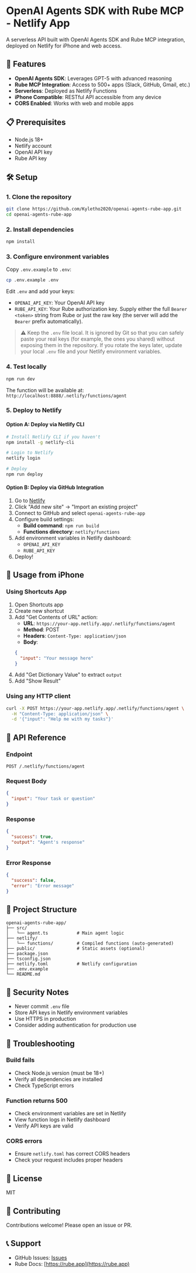 # OpenAI Agents SDK with Rube MCP - Netlify App

A serverless API built with OpenAI Agents SDK and Rube MCP integration, deployed on Netlify for iPhone and web access.

## 🚀 Features

- **OpenAI Agents SDK**: Leverages GPT-5 with advanced reasoning
- **Rube MCP Integration**: Access to 500+ apps (Slack, GitHub, Gmail, etc.)
- **Serverless**: Deployed as Netlify Functions
- **iPhone Compatible**: RESTful API accessible from any device
- **CORS Enabled**: Works with web and mobile apps

## 📋 Prerequisites

- Node.js 18+
- Netlify account
- OpenAI API key
- Rube API key

## 🛠️ Setup

### 1. Clone the repository

```bash
git clone https://github.com/Kyletho2020/openai-agents-rube-app.git
cd openai-agents-rube-app
```

### 2. Install dependencies

```bash
npm install
```

### 3. Configure environment variables

Copy `.env.example` to `.env`:

```bash
cp .env.example .env
```

Edit `.env` and add your keys:
- `OPENAI_API_KEY`: Your OpenAI API key
- `RUBE_API_KEY`: Your Rube authorization key. Supply either the full `Bearer <token>` string from Rube or just the raw key (the server will add the `Bearer` prefix automatically).

> ⚠️ Keep the `.env` file local. It is ignored by Git so that you can safely paste your real keys (for example, the ones you shared) without exposing them in the repository. If you rotate the keys later, update your local `.env` file and your Netlify environment variables.

### 4. Test locally

```bash
npm run dev
```

The function will be available at: `http://localhost:8888/.netlify/functions/agent`

### 5. Deploy to Netlify

#### Option A: Deploy via Netlify CLI

```bash
# Install Netlify CLI if you haven't
npm install -g netlify-cli

# Login to Netlify
netlify login

# Deploy
npm run deploy
```

#### Option B: Deploy via GitHub Integration

1. Go to [Netlify](https://app.netlify.com)
2. Click "Add new site" → "Import an existing project"
3. Connect to GitHub and select `openai-agents-rube-app`
4. Configure build settings:
   - **Build command**: `npm run build`
   - **Functions directory**: `netlify/functions`
5. Add environment variables in Netlify dashboard:
   - `OPENAI_API_KEY`
   - `RUBE_API_KEY`
6. Deploy!

## 📱 Usage from iPhone

### Using Shortcuts App

1. Open Shortcuts app
2. Create new shortcut
3. Add "Get Contents of URL" action:
   - **URL**: `https://your-app.netlify.app/.netlify/functions/agent`
   - **Method**: POST
   - **Headers**: `Content-Type: application/json`
   - **Body**: 
   ```json
   {
     "input": "Your message here"
   }
   ```
4. Add "Get Dictionary Value" to extract `output`
5. Add "Show Result"

### Using any HTTP client

```bash
curl -X POST https://your-app.netlify.app/.netlify/functions/agent \
  -H "Content-Type: application/json" \
  -d '{"input": "Help me with my tasks"}'
```

## 🔧 API Reference

### Endpoint

```
POST /.netlify/functions/agent
```

### Request Body

```json
{
  "input": "Your task or question"
}
```

### Response

```json
{
  "success": true,
  "output": "Agent's response"
}
```

### Error Response

```json
{
  "success": false,
  "error": "Error message"
}
```

## 📂 Project Structure

```
openai-agents-rube-app/
├── src/
│   └── agent.ts           # Main agent logic
├── netlify/
│   └── functions/         # Compiled functions (auto-generated)
├── public/                # Static assets (optional)
├── package.json
├── tsconfig.json
├── netlify.toml           # Netlify configuration
├── .env.example
└── README.md
```

## 🔐 Security Notes

- Never commit `.env` file
- Store API keys in Netlify environment variables
- Use HTTPS in production
- Consider adding authentication for production use

## 🐛 Troubleshooting

### Build fails
- Check Node.js version (must be 18+)
- Verify all dependencies are installed
- Check TypeScript errors

### Function returns 500
- Check environment variables are set in Netlify
- View function logs in Netlify dashboard
- Verify API keys are valid

### CORS errors
- Ensure `netlify.toml` has correct CORS headers
- Check your request includes proper headers

## 📝 License

MIT

## 🤝 Contributing

Contributions welcome! Please open an issue or PR.

## 📞 Support

- GitHub Issues: [Issues](https://github.com/Kyletho2020/openai-agents-rube-app/issues)
- Rube Docs: [https://rube.app](https://rube.app)
